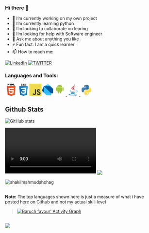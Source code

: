 ### Hi there 👋

- 🔭 I’m currently working on my own project
- 🌱 I’m currently learning python
- 👯 I’m looking to collaborate on learing
- 🤔 I’m looking for help with Software engineer
- 💬 Ask me about anything you like
- ⚡ Fun fact: I am a quick learner
- 📫 How to reach me:


 
 [![LinkedIn](https://img.shields.io/badge/-LinkedIn-ffffff?style=flat&logo=linkedin&logoColor=0984e3)](https://www.linkedin.com/in/mohammad-shakil-mahmud-shohag-05ba35222/)
 [![TWITTER](https://img.shields.io/badge/-Twitter-ffffff?style=flat&logo=Twitter&logoColor=0984e3)]( https://twitter.com/shakil_201)

 
 <h3 align="left">Languages and Tools:</h3>
<p align="left"> <a href="https://developer.android.com" target="_blank" rel="noreferrer"> <img src="https://raw.githubusercontent.com/devicons/devicon/master/icons/android/android-original-wordmark.svg" alt="android" width="40" height="40"/> </a>  <a href="https://www.java.com" target="_blank" rel="noreferrer"> <img src="https://raw.githubusercontent.com/devicons/devicon/master/icons/java/java-original.svg" alt="java" width="40" height="40"/> </a>  <a href="https://www.python.org" target="_blank" rel="noreferrer"> <img src="https://raw.githubusercontent.com/devicons/devicon/master/icons/python/python-original.svg" alt="python" width="40" height="40"/> 
</a> 
<img align="left" alt="HTML5" width="40px" src="https://raw.githubusercontent.com/github/explore/80688e429a7d4ef2fca1e82350fe8e3517d3494d/topics/html/html.png" />
<img align="left" alt="CSS3" width="40px" src="https://raw.githubusercontent.com/github/explore/80688e429a7d4ef2fca1e82350fe8e3517d3494d/topics/css/css.png" />
 <img align="left" alt="JavaScript" width="40px" src="https://raw.githubusercontent.com/github/explore/80688e429a7d4ef2fca1e82350fe8e3517d3494d/topics/javascript/javascript.png" />
 <img align="left" alt="Dart" width="40px" src="https://raw.githubusercontent.com/github/explore/80688e429a7d4ef2fca1e82350fe8e3517d3494d/topics/Dart/Dart.png" />
</p>




## Github Stats  
![GitHub stats](https://github-readme-stats.vercel.app/api?username=shakilmahmudshohag&show_icons=true&theme=radical)

![](https://user-images.githubusercontent.com/41143496/111524041-fc65e800-8781-11eb-8a84-ae5e8517b1f7.mp4)
 <img height="180em"  align="center" src="https://github-readme-stats.vercel.app/api/top-langs/?username=shakilmahmudshohag&&layout=compact&hide=shell&theme=jolly"/> 

<p><img align="center" src="https://github-readme-streak-stats.herokuapp.com/?user=shakilmahmudshohag&theme=dark" alt="shakilmahmudshohag" /></p>
<br/>
 <b>Note:</b> The top languages shown here is just a measure of what i have posted here on Github and not my actual skill level

> <a href="https://github.com/shakilmahmudshohag/github-readme-activity-graph"><img alt="Baruch favour' Activity Graph" src="https://activity-graph.herokuapp.com/graph?username=shakilmahmudshohag&bg_color=0D1117&color=5BCDEC&line=5BCDEC&point=FFFFFF&hide_border=true" /></a>

<br/>
<a href="https://open.spotify.com/user/1224818142?si=47ea2387152f491e">
  <img width="50" src="https://user-images.githubusercontent.com/22425467/176836837-0e68ab08-472f-4aa5-ac53-736e4f7ae7f1.gif">
</a>





  


